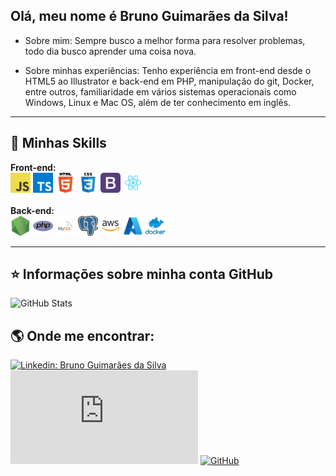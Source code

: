 ## Olá, meu nome é <strong>Bruno Guimarães da Silva!</strong>

- Sobre mim: 
Sempre busco a melhor forma para resolver problemas, todo dia busco aprender uma coisa nova.

- Sobre minhas experiências:
Tenho experiência em front-end desde o HTML5 ao Illustrator e back-end em PHP, manipulação do git, Docker, entre outros, familiaridade em vários sistemas operacionais como Windows, Linux e Mac OS, além de ter conhecimento em inglês.

----

## 🚀 Minhas Skills
<strong>Front-end:</strong>
<br/>
<code><img height="32" src="https://raw.githubusercontent.com/github/explore/80688e429a7d4ef2fca1e82350fe8e3517d3494d/topics/javascript/javascript.png" alt="Javascript"/></code>
<code><img height="32" src="https://raw.githubusercontent.com/github/explore/80688e429a7d4ef2fca1e82350fe8e3517d3494d/topics/typescript/typescript.png" alt="Typescript"/></code>
<code><img height="32" src="https://raw.githubusercontent.com/github/explore/80688e429a7d4ef2fca1e82350fe8e3517d3494d/topics/html/html.png" alt="HTML5"/></code>
<code><img height="32" src="https://raw.githubusercontent.com/github/explore/80688e429a7d4ef2fca1e82350fe8e3517d3494d/topics/css/css.png" alt="CSS"/></code>
<code><img height="32" src="https://raw.githubusercontent.com/github/explore/80688e429a7d4ef2fca1e82350fe8e3517d3494d/topics/bootstrap/bootstrap.png" alt="Bootstrap"/></code>
<code><img height="32" src="https://raw.githubusercontent.com/github/explore/80688e429a7d4ef2fca1e82350fe8e3517d3494d/topics/react/react.png" alt="React"/></code>
<br/>
<br/>
<strong>Back-end:</strong>
<br/>
<code><img height="32" src="https://raw.githubusercontent.com/github/explore/80688e429a7d4ef2fca1e82350fe8e3517d3494d/topics/nodejs/nodejs.png" alt="Nodejs"/></code>
<code><img height="32" src="https://raw.githubusercontent.com/github/explore/80688e429a7d4ef2fca1e82350fe8e3517d3494d/topics/php/php.png" alt="PHP"/></code>
<code><img height="32" src="https://raw.githubusercontent.com/github/explore/80688e429a7d4ef2fca1e82350fe8e3517d3494d/topics/mysql/mysql.png" alt="MySQL"/></code>
<code><img height="32" src="https://raw.githubusercontent.com/github/explore/80688e429a7d4ef2fca1e82350fe8e3517d3494d/topics/postgresql/postgresql.png" alt="PostegreSQL"/></code>
<code><img height="32" src="https://raw.githubusercontent.com/github/explore/80688e429a7d4ef2fca1e82350fe8e3517d3494d/topics/aws/aws.png" alt="AWS"/></code>
<code><img height="32" src="https://raw.githubusercontent.com/github/explore/80688e429a7d4ef2fca1e82350fe8e3517d3494d/topics/azure/azure.png" alt="Azure"/></code>
<code><img height="32" src="https://raw.githubusercontent.com/github/explore/80688e429a7d4ef2fca1e82350fe8e3517d3494d/topics/docker/docker.png" alt="Azure"/></code>



---
## ⭐ Informações sobre minha conta GitHub
![GitHub Stats](https://github-readme-stats.vercel.app/api?username=BrunoGuimaraesSilva&show_icons=true)


## :earth_americas: Onde me encontrar:
[![Linkedin: Bruno Guimarães da Silva](https://img.shields.io/badge/-Bruno_Guimarães_da_Silva-blue?style=flat-square&logo=Linkedin&logoColor=white&link=https://www.linkedin.com/in/bruno-webdev/)](https://www.linkedin.com/in/bruno-webdev/)
[![Gmail Badge](https://img.shields.io/badge/Bruno_Guimarães_da_Silva-006bed?style=flat-square&logo=Gmail&logoColor=white&link=mailto:bruno.sil16441@gmail.com)](mailto:bruno.sil16441@gmail.com)
[![GitHub]( https://img.shields.io/github/followers/BrunoGuimaraesSilva?label=BrunoGuimaraesSilva&style=social)](https://github.com/BrunoGuimaraesSilva)
